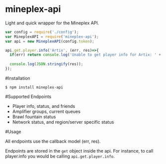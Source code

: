 # mineplex-api
Light and quick wrapper for the Mineplex API.

```javascript
var config = require('./config');
var MineplexAPI = require('mineplex-api');
var api = new MineplexAPI(config.token);

api.get.player.info('Artix', (err, res)=>{
  if(err) return console.log('Unable to get player info for Artix: ' + err);
  
  console.log(JSON.stringify(res));
});
```

#Installation

`$ npm install mineplex-api`

#Supported Endpoints

* Player info, status, and friends
* Amplifier groups, current queues
* Brawl fountain status
* Network status, and region/server specific status

#Usage

All endpoints use the callback model (err, res).

Endpoints are stored in the `get` object inside the api. For instance, to call player.info you would be calling `api.get.player.info`.
